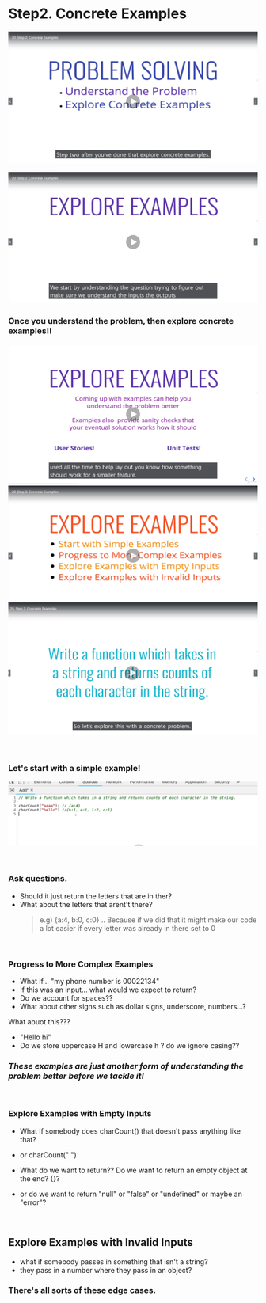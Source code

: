 # Step2. Concrete Examples

![Image](./images/11.jpg "objectives")

![Image](./images/12.jpg "objectives")

### Once you understand the problem, then explore concrete examples!!

![Image](./images/13.jpg "objectives")
![Image](./images/14.jpg "objectives")
![Image](./images/15.jpg "objectives")

<br>

### **Let's start with a simple example!**

![Image](./images/16.jpg "objectives")

<br>

### **Ask questions.**

- Should it just return the letters that are in ther?
- What about the letters that arent't there?
  > e.g) {a:4, b:0, c:0} .. Because if we did that it might make our code a lot easier if every letter was already in there set to 0

<br>

### **Progress to More Complex Examples**

- What if... "my phone number is 00022134"
- If this was an input... what would we expect to return?
- Do we account for spaces??
- What about other signs such as dollar signs, underscore, numbers...?

What abuot this???

- "Hello hi"
- Do we store uppercase H and lowercase h ? do we ignore casing??

### _These examples are just another form of understanding the problem better before we tackle it!_

<br>

### **Explore Examples with Empty Inputs**

- What if somebody does charCount() that doesn't pass anything like that?
- or charCount(" ")

- What do we want to return?? Do we want to return an empty object at the end? {}?
- or do we want to return "null" or "false" or "undefined" or maybe an "error"?

<br>

## Explore Examples with Invalid Inputs

- what if somebody passes in something that isn't a string?
- they pass in a number where they pass in an object?

### There's all sorts of these edge cases.
